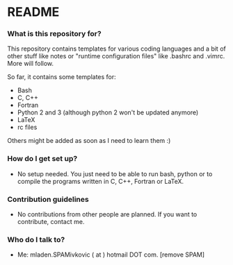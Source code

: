 # README #


### What is this repository for? ###

This repository contains templates for various coding languages and a bit of other stuff like notes or "runtime configuration files" like .bashrc and .vimrc. More will follow.

So far, it contains some templates for:

-   Bash
- 	C, C++
-   Fortran
-   Python 2 and 3 (although python 2 won't be updated anymore)
-   LaTeX
-	rc files



Others might be added as soon as I need to learn them :)


### How do I get set up? ###

-   No setup needed. You just need to be able to run bash, python or to compile the programs written in C, C++, Fortran or LaTeX.

### Contribution guidelines ###

-   No contributions from other people are planned. If you want to contribute, contact me. 

### Who do I talk to? ###

-   Me: mladen.SPAMivkovic ( at ) hotmail DOT com. [remove SPAM]
